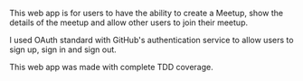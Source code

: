 This web app is for users to have the ability to create a Meetup, show the details of the meetup and allow
other users to join their meetup.

I used OAuth standard with GitHub's authentication service to allow users to sign up, sign in and sign out.

This web app was made with complete TDD coverage. 
